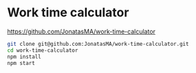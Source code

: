 # Work time calculator

https://github.com/JonatasMA/work-time-calculator

```sh
git clone git@github.com:JonatasMA/work-time-calculator.git
cd work-time-calculator
npm install
npm start
```